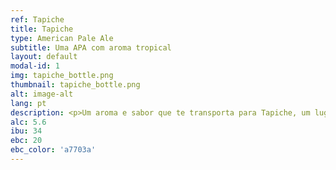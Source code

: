 ```yaml
---
ref: Tapiche
title: Tapiche
type: American Pale Ale
subtitle: Uma APA com aroma tropical
layout: default
modal-id: 1
img: tapiche_bottle.png
thumbnail: tapiche_bottle.png
alt: image-alt
lang: pt
description: <p>Um aroma e sabor que te transporta para Tapiche, um lugar mágico e perdido no meio da amazónia peruana, onde se vive ao ritmo da preguiça.</p> <p >Uma cerveja fácil de beber e cheia de sabor, para apreciar enquanto abrandas o teu dia. Espreguiça-te como uma preguiça, com uma tapiche na mão!</p>
alc: 5.6
ibu: 34
ebc: 20
ebc_color: 'a7703a'
---
```


